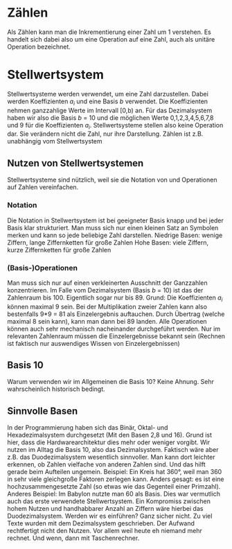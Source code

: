 # Zählen
Als Zählen kann man die Inkrementierung einer Zahl um 1 verstehen. Es handelt sich dabei also um eine Operation auf eine Zahl, auch als unitäre Operation bezeichnet.
# Stellwertsystem
Stellwertsysteme werden verwendet, um eine Zahl darzustellen. Dabei werden Koeffizienten *a<sub>i</sub>* und eine Basis *b* verwendet. Die Koeffizienten nehmen ganzzahlige Werte im Intervall [0,b) an. Für das Dezimalsystem haben wir also die Basis *b* = 10 und die möglichen Werte 0,1,2,3,4,5,6,7,8 und 9 für die Koeffizienten *a<sub>i</sub>*.
Stellwertsysteme stellen also keine Operation dar. Sie verändern nicht die Zahl, nur ihre Darstellung. Zählen ist z.B. unabhängig vom Stellwertsystem
## Nutzen von Stellwertsystemen
Stellwertsysteme sind nützlich, weil sie die Notation von und Operationen auf Zahlen vereinfachen. 
### Notation
Die Notation in Stellwertsystem ist bei geeigneter Basis knapp und bei jeder Basis klar strukturiert.
Man muss sich nur einen kleinen Satz an Symbolen merken und kann so jede beliebige Zahl darstellen.
Niedrige Basen: wenige Ziffern, lange Ziffernketten für große Zahlen
Hohe Basen: viele Ziffern, kurze Ziffernketten für große Zahlen
### (Basis-)Operationen
Man muss sich nur auf einen verkleinerten Ausschnitt der Ganzzahlen konzentrieren. Im Falle vom Dezimalsystem (Basis *b* = 10) ist das der Zahlenraum bis 100. Eigentlich sogar nur bis 89. Grund: Die Koeffizienten *a<sub>i</sub>* können maximal 9 sein. Bei der Multiplikation zweier Zahlen kann also bestenfalls 9*9 = 81 als Einzelergebnis auftauchen. Durch Übertrag (welche maximal 8 sein kann), kann man dann bei 89 landen.
Alle Operationen können auch sehr mechanisch nacheinander durchgeführt werden. Nur im relevanten Zahlenraum müssen die Einzelergebnisse bekannt sein (Rechnen ist faktisch nur auswendiges Wissen von Einzelergebnissen)
## Basis 10
Warum verwenden wir im Allgemeinen die Basis 10? Keine Ahnung. Sehr wahrscheinlich historisch bedingt.
## Sinnvolle Basen
In der Programmierung haben sich das Binär, Oktal- und Hexadezimalsystem durchgesetzt (Mit den Basen 2,8 und 16). Grund ist hier, dass die Hardwarearchitektur dies mehr oder weniger vorgibt.
Wir nutzen im Alltag die Basis 10, also das Dezimalsystem.
Faktisch wäre aber z.B. das Duodezimalsystem wesentlich sinnvoller. Man kann dort leichter erkennen, ob Zahlen vielfache von anderen Zahlen sind. Und das hilft gerade beim Aufteilen ungemein. 
Beispiel: Ein Kreis hat 360°, weil man 360 in sehr viele gleichgroße Faktoren zerlegen kann. Anders gesagt: es ist eine hochzusammengesetzte Zahl (so etwas wie das Gegenteil einer Primzahl).
Anderes Beispiel: Im Babylon nutzte man 60 als Basis. Dies war vermutlich auch das erste verwendete Stellwertsystem.
Ein Kompromiss zwischen hohem Nutzen und handhabbarer Anzahl an Ziffern wäre hierbei das Duodezimalsystem. Werden wir es einführen? Ganz sicher nicht. Zu viel Texte wurden mit dem Dezimalsystem geschrieben. Der Aufwand rechtfertigt nicht den Nutzen. Vor allem weil heute eh niemand mehr rechnet. Und wenn, dann mit Taschenrechner.